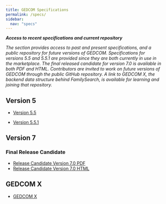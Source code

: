 ```yaml
---
title: GEDCOM Specifications
permalink: /specs/
sidebar:
  nav: "specs"
---
```

***Access to recent specifications and current repository***

*The section provides access to past and present specifications, and a public repository for future versions of GEDCOM. Specifications for versions 5.5 and 5.5.1 are provided since they are both currently in use in the marketplace.  The final released candidate for version 7.0 is available in both PDF and HTML. Contributors are invited to work on future versions of GEDCOM through the public GitHub repository. A link to GEDCOM X, the backend data structure behind FamilySearch, is available for learning and joining that repository.*

## Version 5

- [Version 5.5](/specifications/ged55.pdf)


- [Version 5.5.1](/specifications/ged551.pdf)

## Version 7

### Final Release Candidate

- [Release Candidate Version 7.0 PDF]()
- [Release Candidate Version 7.0 HTML]()

## GEDCOM X

- [GEDCOM X](http://gedcomx.org)


